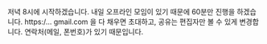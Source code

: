 저녁 8시에 시작하겠습니다. 내일 오프라인 모임이 있기 때문에
60분만 진행을 하겠습니다.
https:/...
gmail.com 을 다 채우면 초대하고, 공유는 편집자만 볼 수 있게 변경합니다.
연락처(메일, 폰번호)가 있기 때문입니다.


